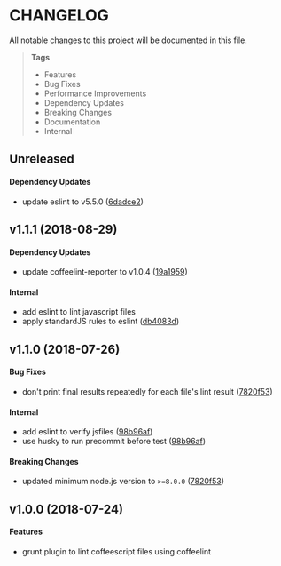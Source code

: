 # CHANGELOG

All notable changes to this project will be documented in this file.

> **Tags**
> - Features
> - Bug Fixes
> - Performance Improvements
> - Dependency Updates
> - Breaking Changes
> - Documentation
> - Internal

## Unreleased

#### Dependency Updates

* update eslint to v5.5.0 ([6dadce2](https://github.com/Sibiraj-S/grunt-coffeelintr/commit/6dadce2))

## v1.1.1 (2018-08-29)

#### Dependency Updates

* update coffeelint-reporter to v1.0.4 ([19a1959](https://github.com/Sibiraj-S/grunt-coffeelintr/commit/19a1959))

#### Internal

* add eslint to lint javascript files
* apply standardJS rules to eslint ([db4083d](https://github.com/Sibiraj-S/grunt-coffeelintr/commit/db4083d))

## v1.1.0 (2018-07-26)

#### Bug Fixes

* don't print final results repeatedly for each file's lint result ([7820f53](https://github.com/Sibiraj-S/grunt-coffeelintr/commit/7820f53))

#### Internal

* add eslint to verify jsfiles ([98b96af](https://github.com/Sibiraj-S/grunt-coffeelintr/commit/98b96af))
* use husky to run precommit before test ([98b96af](https://github.com/Sibiraj-S/grunt-coffeelintr/commit/98b96af))

#### Breaking Changes

* updated minimum node.js version to `>=8.0.0` ([7820f53](https://github.com/Sibiraj-S/grunt-coffeelintr/commit/7820f53))

## v1.0.0 (2018-07-24)

#### Features

* grunt plugin to lint coffeescript files using coffeelint
